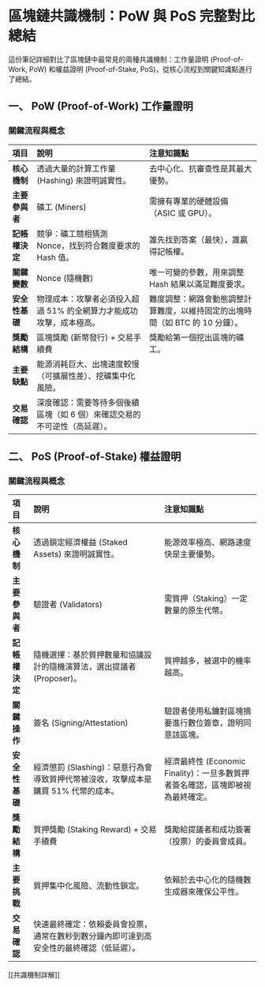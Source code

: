 # 區塊鏈共識機制：PoW 與 PoS 完整對比總結

這份筆記詳細對比了區塊鏈中最常見的兩種共識機制：工作量證明 (Proof-of-Work, PoW) 和權益證明 (Proof-of-Stake, PoS)，從核心流程到關鍵知識點進行了總結。

## 一、 PoW (Proof-of-Work) 工作量證明

### 關鍵流程與概念

| 項目 | 說明 | 注意知識點 |
| :--- | :--- | :--- |
| **核心機制** | 透過大量的計算工作量 (Hashing) 來證明誠實性。 | 去中心化、抗審查性是其最大優勢。 |
| **主要參與者** | 礦工 (Miners) | 需擁有專業的硬體設備（ASIC 或 GPU）。 |
| **記帳權決定** | 競爭：礦工競相猜測 Nonce，找到符合難度要求的 Hash 值。 | 誰先找到答案（最快），誰贏得記帳權。 |
| **關鍵變數** | Nonce (隨機數) | 唯一可變的參數，用來調整 Hash 結果以滿足難度要求。 |
| **安全性基礎** | 物理成本：攻擊者必須投入超過 51% 的全網算力才能成功攻擊，成本極高。 | 難度調整：網路會動態調整計算難度，以維持固定的出塊時間（如 BTC 的 10 分鐘）。 |
| **獎勵結構** | 區塊獎勵 (新幣發行) + 交易手續費 | 獎勵給第一個挖出區塊的礦工。 |
| **主要缺點** | 能源消耗巨大、出塊速度較慢（可擴展性差）、挖礦集中化風險。 | |
| **交易確認** | 深度確認：需要等待多個後續區塊（如 6 個）來確認交易的不可逆性（高延遲）。 | |

## 二、 PoS (Proof-of-Stake) 權益證明

### 關鍵流程與概念

| 項目 | 說明 | 注意知識點 |
| :--- | :--- | :--- |
| **核心機制** | 透過鎖定經濟權益 (Staked Assets) 來證明誠實性。 | 能源效率極高、網路速度快是主要優勢。 |
| **主要參與者** | 驗證者 (Validators) | 需質押（Staking）一定數量的原生代幣。 |
| **記帳權決定** | 隨機選擇：基於質押數量和協議設計的隨機演算法，選出提議者 (Proposer)。 | 質押越多，被選中的機率越高。 |
| **關鍵操作** | 簽名 (Signing/Attestation) | 驗證者使用私鑰對區塊摘要進行數位簽章，證明同意該區塊。 |
| **安全性基礎** | 經濟懲罰 (Slashing)：惡意行為會導致質押代幣被沒收，攻擊成本是購買 51% 代幣的成本。 | 經濟最終性 (Economic Finality)：一旦多數質押者簽名確認，區塊即被視為最終確定。 |
| **獎勵結構** | 質押獎勵 (Staking Reward) + 交易手續費 | 獎勵給提議者和成功簽署（投票）的委員會成員。 |
| **主要挑戰** | 質押集中化風險、流動性鎖定。 | 依賴於去中心化的隨機數生成器來確保公平性。 |
| **交易確認** | 快速最終確定：依賴委員會投票，通常在數秒到數分鐘內即可達到高安全性的最終確認（低延遲）。 | |

[[共識機制詳解]]
